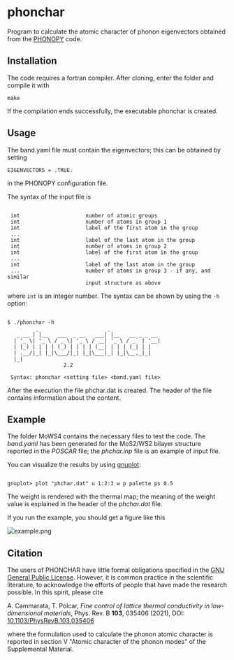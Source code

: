 # phonchar

Program to calculate the atomic character of phonon eigenvectors obtained from the [PHONOPY](https://phonopy.github.io/phonopy) code.

## Installation

The code requires a fortran compiler. After cloning, enter the folder and compile it with

`make`

If the compilation ends successfully, the executable phonchar is created.

## Usage

The band.yaml file must contain the eigenvectors; this can be obtained by setting

`EIGENVECTORS = .TRUE.`

in the PHONOPY configuration file.

The syntax of the input file is


```

 int                     number of atomic groups
 int                     number of atoms in group 1
 int                     label of the first atom in the group
 ...
 int                     label of the last atom in the group
 int                     number of atoms in group 2
 int                     label of the first atom in the group
 ...
 int                     label of the last atom in the group
 ...                     number of atoms in group 3 - if any, and similar
                         input structure as above

```

where `int` is an integer number. The syntax can be shown by using the `-h` option:

```

$ ./phonchar -h
         _                      _
   _ __ | |__   ___  _ __   ___| |__   __ _ _ __
  | '_ \| '_ \ / _ \| '_ \ / __| '_ \ / _` | '__|
  | |_) | | | | (_) | | | | (__| | | | (_| | |
  | .__/|_| |_|\___/|_| |_|\___|_| |_|\__,_|_|
  |_|
                  2.2

 Syntax: phonchar <setting file> <band.yaml file>

```

After the execution the file phchar.dat is created. The header of the file contains information about the content.

## Example

The folder MoWS4 contains the necessary files to test the code. The *band.yaml* has been generated for the MoS2/WS2 bilayer structure reported in the *POSCAR* file; the *phchar.inp* file is an example of input file.

You can visualize the results by using [gnuplot](http://www.gnuplot.info/):

```

gnuplot> plot "phchar.dat" u 1:2:3 w p palette ps 0.5

```

The weight is rendered with the thermal map; the meaning of the weight value is explained in the header of the *phchar.dat* file.

If you run the example, you should get a figure like this

![example.png](example.png)

## Citation

 The users of PHONCHAR have little formal obligations specified in the [GNU General Public License](http://www.gnu.org/copyleft/gpl.txt).
 However, it is common practice in the scientific literature, to acknowledge the efforts of people that have made the research possible.
 In this spirit, please cite

 A. Cammarata, T. Polcar, *Fine control of lattice thermal conductivity in low-dimensional materials*, Phys. Rev. B **103**, 035406 (2021), DOI: [10.1103/PhysRevB.103.035406](https://doi.org/10.1103/PhysRevB.103.035406)

 where the formulation used to calculate the phonon atomic character is reported in section V "Atomic character of the phonon modes" of the Supplemental Material.

